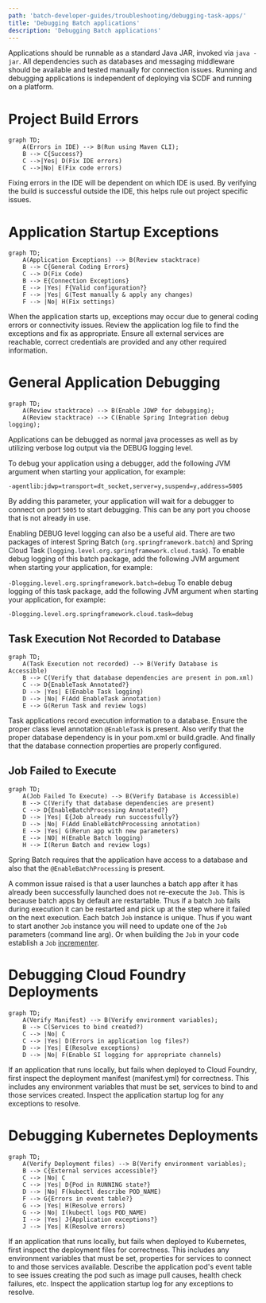 ```yaml
---
path: 'batch-developer-guides/troubleshooting/debugging-task-apps/'
title: 'Debugging Batch applications'
description: 'Debugging Batch applications'
---
```


Applications should be runnable as a standard Java JAR, invoked via `java -jar`.
All dependencies such as databases and messaging middleware should be available and tested manually for connection issues.
Running and debugging applications is independent of deploying via SCDF and running on a platform.

# Project Build Errors

```mermaid
graph TD;
    A(Errors in IDE) --> B(Run using Maven CLI);
    B --> C{Success?}
    C -->|Yes| D(Fix IDE errors)
    C -->|No| E(Fix code errors)
```

Fixing errors in the IDE will be dependent on which IDE is used.
By verifying the build is successful outside the IDE, this helps rule out project specific issues.

# Application Startup Exceptions

```mermaid
graph TD;
    A(Application Exceptions) --> B(Review stacktrace)
    B --> C{General Coding Errors}
    C --> D(Fix Code)
    B --> E{Connection Exceptions}
    E --> |Yes| F{Valid configuration?}
    F --> |Yes| G(Test manually & apply any changes)
    F --> |No| H(Fix settings)
```

When the application starts up, exceptions may occur due to general coding errors or connectivity issues.
Review the application log file to find the exceptions and fix as appropriate.
Ensure all external services are reachable, correct credentials are provided and any other required information.

# General Application Debugging

```mermaid
graph TD;
    A(Review stacktrace) --> B(Enable JDWP for debugging);
    A(Review stacktrace) --> C(Enable Spring Integration debug logging);
```

Applications can be debugged as normal java processes as well as by utilizing verbose log output via the DEBUG logging level.

To debug your application using a debugger, add the following JVM argument when starting your application, for example:

`-agentlib:jdwp=transport=dt_socket,server=y,suspend=y,address=5005`

By adding this parameter, your application will wait for a debugger to connect on port `5005` to start debugging.
This can be any port you choose that is not already in use.

Enabling DEBUG level logging can also be a useful aid.
There are two packages of interest Spring Batch (`org.springframework.batch`) and Spring Cloud Task (`logging.level.org.springframework.cloud.task`).
To enable debug logging of this batch package, add the following JVM argument when starting your application, for example:

`-Dlogging.level.org.springframework.batch=debug`
To enable debug logging of this task package, add the following JVM argument when starting your application, for example:

`-Dlogging.level.org.springframework.cloud.task=debug`

## Task Execution Not Recorded to Database

```mermaid
graph TD;
    A(Task Execution not recorded) --> B(Verify Database is Accessible)
    B --> C(Verify that database dependencies are present in pom.xml)
    C --> D{EnableTask Annotated?}
    D --> |Yes| E(Enable Task logging)
    D --> |No| F(Add EnableTask annotation)
    E --> G(Rerun Task and review logs)
```

Task applications record execution information to a database.
Ensure the proper class level annotation `@EnableTask` is present. Also verify that the proper database dependency is in your pom.xml or build.gradle.
And finally that the database connection properties are properly configured.

## Job Failed to Execute

```mermaid
graph TD;
    A(Job Failed To Execute) --> B(Verify Database is Accessible)
    B --> C(Verify that database dependencies are present)
    C --> D{EnableBatchProcessing Annotated?}
    D --> |Yes| E{Job already run successfully?}
    D --> |No| F(Add EnableBatchProcessing annotation)
    E --> |Yes| G(Rerun app with new parameters)
    E --> |NO| H(Enable Batch logging)
    H --> I(Rerun Batch and review logs)
```

Spring Batch requires that the application have access to a database and also that the `@EnableBatchProcessing` is present.

A common issue raised is that a user launches a batch app after it has already been successfully launched does not re-execute the `Job`. This is because batch apps by default are restartable. Thus if a batch `Job` fails during execution it can be restarted and pick up at the step where it failed on the next execution.
Each batch `Job` instance is unique. Thus if you want to start another `Job` instance you will need to update one of the `Job` parameters (command line arg).
Or when building the `Job` in your code establish a `Job` [incrementer](https://docs.spring.io/spring-batch/trunk/reference/html/configureJob.html#JobParametersIncrementer).

# Debugging Cloud Foundry Deployments

```mermaid
graph TD;
    A(Verify Manifest) --> B(Verify environment variables);
    B --> C(Services to bind created?)
    C --> |No| C
    C --> |Yes| D(Errors in application log files?)
    D --> |Yes| E(Resolve exceptions)
    D --> |No| F(Enable SI logging for appropriate channels)
```

If an application that runs locally, but fails when deployed to Cloud Foundry, first inspect the deployment manifest (manifest.yml) for correctness.
This includes any environment variables that must be set, services to bind to and those services created.
Inspect the application startup log for any exceptions to resolve.

# Debugging Kubernetes Deployments

```mermaid
graph TD;
    A(Verify Deployment files) --> B(Verify environment variables);
    B --> C{External services accessible?}
    C --> |No| C
    C --> |Yes| D{Pod in RUNNING state?}
    D --> |No| F(kubectl describe POD_NAME)
    F --> G{Errors in event table?}
    G --> |Yes| H(Resolve errors)
    G --> |No| I(kubectl logs POD_NAME)
    I --> |Yes| J{Application exceptions?}
    J --> |Yes| K(Resolve errors)
```

If an application that runs locally, but fails when deployed to Kubernetes, first inspect the deployment files for correctness.
This includes any environment variables that must be set, properties for services to connect to and those services available.
Describe the application pod's event table to see issues creating the pod such as image pull causes, health check failures, etc.
Inspect the application startup log for any exceptions to resolve.
